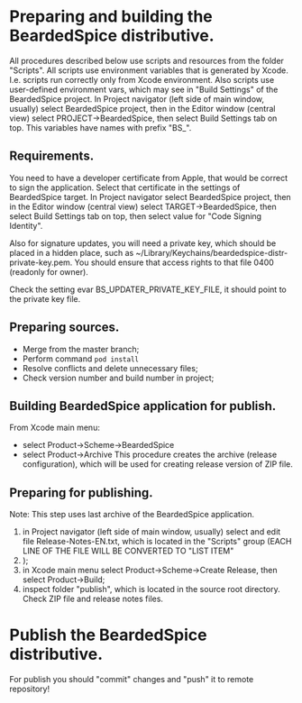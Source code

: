 # Preparing and building the BeardedSpice distributive.
All procedures described below use scripts and resources from the folder "Scripts". All scripts use environment variables that is generated by Xcode. I.e. scripts run correctly only from Xcode environment. Also scripts use user-defined environment vars, which may see in "Build Settings" of the BeardedSpice project. In Project navigator (left side of main window, usually) select BeardedSpice project, then in the Editor window (central view) select PROJECT-\>BeardedSpice, then select Build Settings tab on top. This variables have names with prefix "BS_".


## Requirements.
You need to have a developer certificate from Apple, that would be correct to sign the application. Select that certificate in the settings of BeardedSpice target. In Project navigator select BeardedSpice project, then in the Editor window (central view) select TARGET-\>BeardedSpice, then select Build Settings tab on top, then select value for "Code Signing Identity".

Also for signature updates, you will need a private key, which should be placed in a hidden place, such as ~/Library/Keychains/beardedspice-distr-private-key.pem. You should ensure that access rights to that file 0400 (readonly for owner). 

Check the setting evar BS_UPDATER_PRIVATE_KEY_FILE, it should point to the private key file.

## Preparing sources.
- Merge from the master branch;
- Perform command `pod install`
- Resolve conflicts and delete unnecessary files;
- Check version number and build number in project;

## Building BeardedSpice application for publish.
From Xcode main menu:
- select Product-\>Scheme-\>BeardedSpice
- select Product-\>Archive
This procedure creates the archive (release configuration), which will be used for creating release version of ZIP file.

## Preparing for publishing.
Note: This step uses last archive of the BeardedSpice application.

1. in Project navigator (left side of main window, usually) select and edit file Release-Notes-EN.txt, which is located in the "Scripts" group (EACH LINE OF THE FILE WILL BE CONVERTED TO "LIST ITEM" <LI>);
2. in Xcode main menu select Product-\>Scheme-\>Create Release, then select Product-\>Build;
3. inspect folder "publish", which is located in the source root directory. Check ZIP file and release notes files.

# Publish the BeardedSpice distributive.
For publish you should "commit" changes and "push" it to remote repository!

